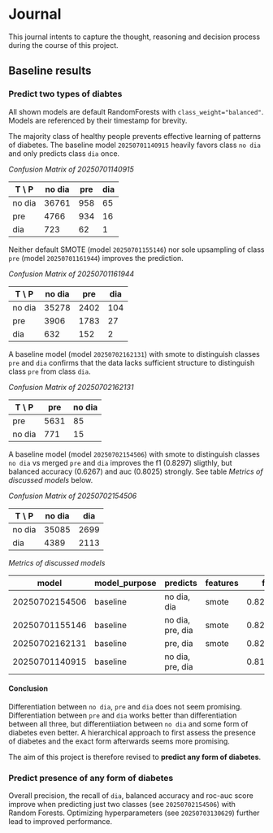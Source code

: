 # Journal

This journal intents to capture the thought, reasoning and decision process during the course of this project.

## Baseline results

### Predict two types of diabtes

All shown models are default RandomForests with `class_weight="balanced"`. Models are referenced by their timestamp for brevity.

The majority class of healthy people prevents effective learning of patterns of diabetes. The baseline model `20250701140915` heavily favors class `no dia` and only predicts class `dia` once.

_Confusion Matrix of 20250701140915_

| T \ P  |   no dia |   pre |   dia |
|--------|----------|-------|-------|
| no dia |    36761 |   958 |    65 |
| pre    |     4766 |   934 |    16 |
| dia    |      723 |    62 |     1 |

Neither default SMOTE (model `20250701155146`) nor sole upsampling of class `pre` (model `20250701161944`) improves the prediction.

_Confusion Matrix of 20250701161944_

| T \ P  |   no dia |   pre |   dia |
|--------|----------|-------|-------|
| no dia |    35278 |  2402 |   104 |
| pre    |     3906 |  1783 |    27 |
| dia    |      632 |   152 |     2 |

A baseline model (model `20250702162131`) with smote to distinguish classes `pre` and `dia` confirms that the data lacks sufficient structure to distinguish class `pre` from class `dia`.

_Confusion Matrix of 20250702162131_

| T \ P  |  pre | no dia |
|--------|------|--------|
| pre    | 5631 |     85 |
| no dia |  771 |     15 |

A baseline model (model `20250702154506`) with smote to distinguish classes `no dia` vs merged `pre` and `dia` improves the f1 (0.8297) sligthly, but balanced accuracy (0.6267) and auc (0.8025) strongly. See table _Metrics of discussed models_ below.

_Confusion Matrix of 20250702154506_

| T \ P  |   no dia |   dia |
|--------|----------|-------|
| no dia |    35085 |  2699 |
| dia    |     4389 |  2113 |

_Metrics of discussed models_

|          model | model_purpose   | predicts         | features   |       f1 |   recall |   precision |   bal_accuracy |   roc_auc_score |
|----------------|-----------------|------------------|------------|----------|----------|-------------|----------------|-----------------|
| 20250702154506 | baseline        | no dia, dia      | smote      | 0.829746 | 0.839949 |    0.822788 |       0.626772 |        0.802578 |
| 20250701155146 | baseline        | no dia, pre, dia | smote      | 0.821597 | 0.836901 |    0.80927  |       0.416051 |        0.682203 |
| 20250702162131 | baseline        | pre, dia         | smote      | 0.821108 | 0.868348 |    0.791374 |       0.502107 |        0.603116 |
| 20250701140915 | baseline        | no dia, pre, dia |            | 0.815238 | 0.851195 |    0.80425  |       0.379199 |        0.687022 |

#### Conclusion

Differentiation between `no dia`, `pre` and `dia` does not seem promising. Differentiation between `pre` and `dia` works better than differentiation between all three, but differentiiation between `no dia` and some form of diabetes even better. A hierarchical approach to first assess the presence of diabetes and the exact form afterwards seems more promising.

The aim of this project is therefore revised to **predict any form of diabetes**.

### Predict presence of any form of diabetes

Overall precision, the recall of `dia`, balanced accuracy and roc-auc score improve when predicting just two classes (see `20250702154506`) with Random Forests. Optimizing hyperparameters (see `20250703130629`) further lead to improved performance.
